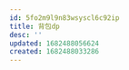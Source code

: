 ```yaml
---
id: 5fo2m9l9n83wsyscl6c92ip
title: 背包dp
desc: ''
updated: 1682488056624
created: 1682488033286
---
```

